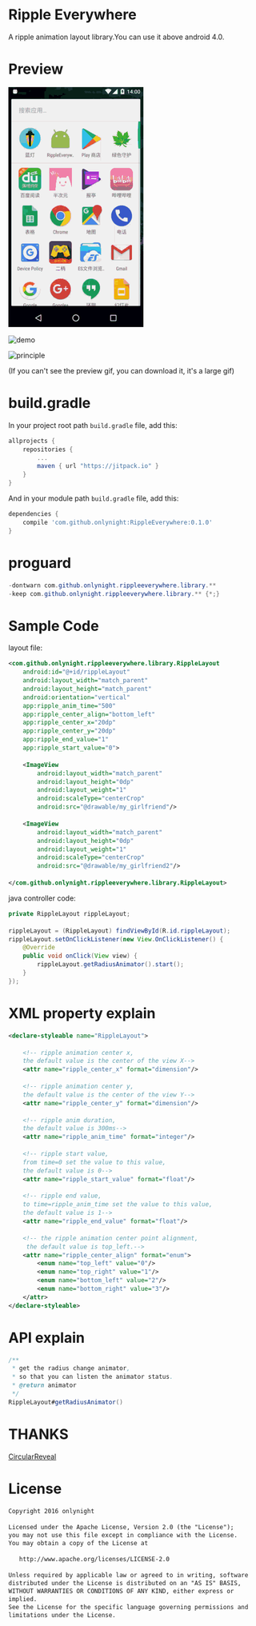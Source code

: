 Ripple Everywhere
=================

A ripple animation layout library.You can use it above android 4.0.

# Preview

![ripple_everywhere](./images/ripple_everywhere.gif)

![demo](https://github.com/onlynight/ReadmeDemo/blob/master/Readmes/ReciprocatingAnimation/images/ripple_demo.gif)

![principle](https://github.com/onlynight/ReadmeDemo/blob/master/Readmes/ReciprocatingAnimation/images/ripple_principle.gif)

(If you can't see the preview gif, you can download it, it's a large gif)

# build.gradle
In your project root path ```build.gradle``` file, add this:

```groovy
allprojects {
	repositories {
		...
		maven { url "https://jitpack.io" }
	}
}
```

And in your module path ```build.gradle``` file, add this:

```groovy
dependencies {
    compile 'com.github.onlynight:RippleEverywhere:0.1.0'
}
```

# proguard

```java
-dontwarn com.github.onlynight.rippleeverywhere.library.**
-keep com.github.onlynight.rippleeverywhere.library.** {*;}
```

# Sample Code

layout file:

```xml
<com.github.onlynight.rippleeverywhere.library.RippleLayout
    android:id="@+id/rippleLayout"
    android:layout_width="match_parent"
    android:layout_height="match_parent"
    android:orientation="vertical"
    app:ripple_anim_time="500"
    app:ripple_center_align="bottom_left"
    app:ripple_center_x="20dp"
    app:ripple_center_y="20dp"
    app:ripple_end_value="1"
    app:ripple_start_value="0">

    <ImageView
        android:layout_width="match_parent"
        android:layout_height="0dp"
        android:layout_weight="1"
        android:scaleType="centerCrop"
        android:src="@drawable/my_girlfriend"/>

    <ImageView
        android:layout_width="match_parent"
        android:layout_height="0dp"
        android:layout_weight="1"
        android:scaleType="centerCrop"
        android:src="@drawable/my_girlfriend2"/>

</com.github.onlynight.rippleeverywhere.library.RippleLayout>
```

java controller code:

```java
private RippleLayout rippleLayout;

rippleLayout = (RippleLayout) findViewById(R.id.rippleLayout);
rippleLayout.setOnClickListener(new View.OnClickListener() {
    @Override
    public void onClick(View view) {
        rippleLayout.getRadiusAnimator().start();
    }
});
```

# XML property explain

```xml
<declare-styleable name="RippleLayout">

    <!-- ripple animation center x,
    the default value is the center of the view X-->
    <attr name="ripple_center_x" format="dimension"/>

    <!-- ripple animation center y,
    the default value is the center of the view Y-->
    <attr name="ripple_center_y" format="dimension"/>

    <!-- ripple anim duration,
    the default value is 300ms-->
    <attr name="ripple_anim_time" format="integer"/>

    <!-- ripple start value,
    from time=0 set the value to this value,
    the default value is 0-->
    <attr name="ripple_start_value" format="float"/>

    <!-- ripple end value,
    to time=ripple_anim_time set the value to this value,
    the default value is 1-->
    <attr name="ripple_end_value" format="float"/>

    <!-- the ripple animation center point alignment,
     the default value is top_left.-->
    <attr name="ripple_center_align" format="enum">
        <enum name="top_left" value="0"/>
        <enum name="top_right" value="1"/>
        <enum name="bottom_left" value="2"/>
        <enum name="bottom_right" value="3"/>
    </attr>
</declare-styleable>
```

# API explain

```java
/**
 * get the radius change animator,
 * so that you can listen the animator status.
 * @return animator
 */
RippleLayout#getRadiusAnimator()
```

# THANKS

[CircularReveal]

# License

```
Copyright 2016 onlynight

Licensed under the Apache License, Version 2.0 (the "License");
you may not use this file except in compliance with the License.
You may obtain a copy of the License at

   http://www.apache.org/licenses/LICENSE-2.0

Unless required by applicable law or agreed to in writing, software
distributed under the License is distributed on an "AS IS" BASIS,
WITHOUT WARRANTIES OR CONDITIONS OF ANY KIND, either express or implied.
See the License for the specific language governing permissions and
limitations under the License.
```

[CircularReveal]: https://github.com/ozodrukh/CircularReveal
